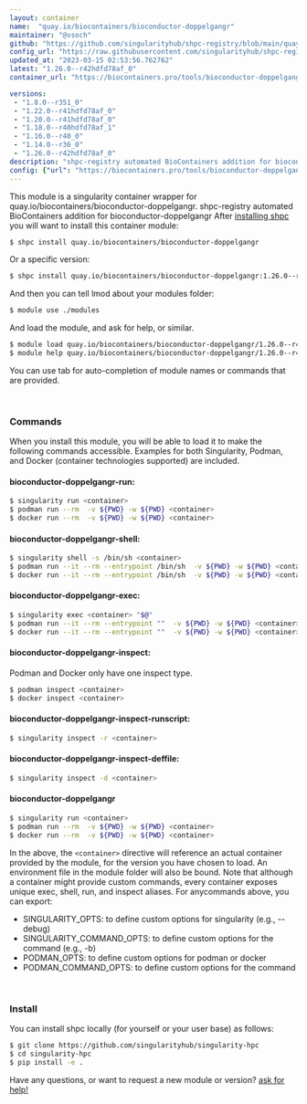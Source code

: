```yaml
---
layout: container
name:  "quay.io/biocontainers/bioconductor-doppelgangr"
maintainer: "@vsoch"
github: "https://github.com/singularityhub/shpc-registry/blob/main/quay.io/biocontainers/bioconductor-doppelgangr/container.yaml"
config_url: "https://raw.githubusercontent.com/singularityhub/shpc-registry/main/quay.io/biocontainers/bioconductor-doppelgangr/container.yaml"
updated_at: "2023-03-15 02:53:56.762762"
latest: "1.26.0--r42hdfd78af_0"
container_url: "https://biocontainers.pro/tools/bioconductor-doppelgangr"

versions:
 - "1.8.0--r351_0"
 - "1.22.0--r41hdfd78af_0"
 - "1.20.0--r41hdfd78af_0"
 - "1.18.0--r40hdfd78af_1"
 - "1.16.0--r40_0"
 - "1.14.0--r36_0"
 - "1.26.0--r42hdfd78af_0"
description: "shpc-registry automated BioContainers addition for bioconductor-doppelgangr"
config: {"url": "https://biocontainers.pro/tools/bioconductor-doppelgangr", "maintainer": "@vsoch", "description": "shpc-registry automated BioContainers addition for bioconductor-doppelgangr", "latest": {"1.26.0--r42hdfd78af_0": "sha256:4ba2a2d37377bc91e0364507cb654c6eb394f6785d639db9106ad6cecc054965"}, "tags": {"1.8.0--r351_0": "sha256:bc2522a6097dbcc735d6703002f61280f071be33cdd6050dbae8ee0e7c9bfd94", "1.22.0--r41hdfd78af_0": "sha256:ab32058968a5a07293c1ca522591f2e60bd5c2458f3ed32b62a73a277434e117", "1.20.0--r41hdfd78af_0": "sha256:d582f6beaa58362c54354eae81f50d88503522a601f013fbdd02d3767db49952", "1.18.0--r40hdfd78af_1": "sha256:6d939ee236469b366a9ba3c1b9ea53e76cf3749f85edf09399b6f55ebd985360", "1.16.0--r40_0": "sha256:935fb9f33e78aa51307663e1819808120bb0078db97b2674df23f23d380f9bea", "1.14.0--r36_0": "sha256:ba9ec572370fad7a1b46010c7e551d039bba9563282f4bdc65a507254d08eba6", "1.26.0--r42hdfd78af_0": "sha256:4ba2a2d37377bc91e0364507cb654c6eb394f6785d639db9106ad6cecc054965"}, "docker": "quay.io/biocontainers/bioconductor-doppelgangr"}
---
```


This module is a singularity container wrapper for quay.io/biocontainers/bioconductor-doppelgangr.
shpc-registry automated BioContainers addition for bioconductor-doppelgangr
After [installing shpc](#install) you will want to install this container module:


```bash
$ shpc install quay.io/biocontainers/bioconductor-doppelgangr
```

Or a specific version:

```bash
$ shpc install quay.io/biocontainers/bioconductor-doppelgangr:1.26.0--r42hdfd78af_0
```

And then you can tell lmod about your modules folder:

```bash
$ module use ./modules
```

And load the module, and ask for help, or similar.

```bash
$ module load quay.io/biocontainers/bioconductor-doppelgangr/1.26.0--r42hdfd78af_0
$ module help quay.io/biocontainers/bioconductor-doppelgangr/1.26.0--r42hdfd78af_0
```

You can use tab for auto-completion of module names or commands that are provided.

<br>

### Commands

When you install this module, you will be able to load it to make the following commands accessible.
Examples for both Singularity, Podman, and Docker (container technologies supported) are included.

#### bioconductor-doppelgangr-run:

```bash
$ singularity run <container>
$ podman run --rm  -v ${PWD} -w ${PWD} <container>
$ docker run --rm  -v ${PWD} -w ${PWD} <container>
```

#### bioconductor-doppelgangr-shell:

```bash
$ singularity shell -s /bin/sh <container>
$ podman run --it --rm --entrypoint /bin/sh  -v ${PWD} -w ${PWD} <container>
$ docker run --it --rm --entrypoint /bin/sh  -v ${PWD} -w ${PWD} <container>
```

#### bioconductor-doppelgangr-exec:

```bash
$ singularity exec <container> "$@"
$ podman run --it --rm --entrypoint ""  -v ${PWD} -w ${PWD} <container> "$@"
$ docker run --it --rm --entrypoint ""  -v ${PWD} -w ${PWD} <container> "$@"
```

#### bioconductor-doppelgangr-inspect:

Podman and Docker only have one inspect type.

```bash
$ podman inspect <container>
$ docker inspect <container>
```

#### bioconductor-doppelgangr-inspect-runscript:

```bash
$ singularity inspect -r <container>
```

#### bioconductor-doppelgangr-inspect-deffile:

```bash
$ singularity inspect -d <container>
```



#### bioconductor-doppelgangr

```bash
$ singularity run <container>
$ podman run --rm  -v ${PWD} -w ${PWD} <container>
$ docker run --rm  -v ${PWD} -w ${PWD} <container>
```


In the above, the `<container>` directive will reference an actual container provided
by the module, for the version you have chosen to load. An environment file in the
module folder will also be bound. Note that although a container
might provide custom commands, every container exposes unique exec, shell, run, and
inspect aliases. For anycommands above, you can export:

 - SINGULARITY_OPTS: to define custom options for singularity (e.g., --debug)
 - SINGULARITY_COMMAND_OPTS: to define custom options for the command (e.g., -b)
 - PODMAN_OPTS: to define custom options for podman or docker
 - PODMAN_COMMAND_OPTS: to define custom options for the command

<br>

### Install

You can install shpc locally (for yourself or your user base) as follows:

```bash
$ git clone https://github.com/singularityhub/singularity-hpc
$ cd singularity-hpc
$ pip install -e .
```

Have any questions, or want to request a new module or version? [ask for help!](https://github.com/singularityhub/singularity-hpc/issues)